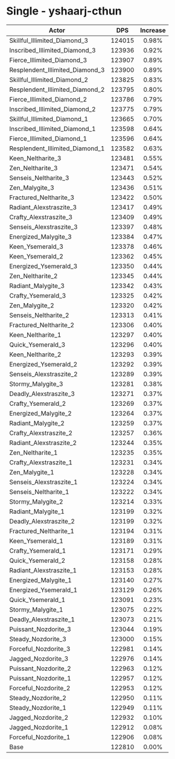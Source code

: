 # Single - yshaarj-cthun
| Actor | DPS | Increase |
|---|:---:|:---:|
|Skillful_Illimited_Diamond_3|124015|0.98%|
|Inscribed_Illimited_Diamond_3|123936|0.92%|
|Fierce_Illimited_Diamond_3|123907|0.89%|
|Resplendent_Illimited_Diamond_3|123900|0.89%|
|Skillful_Illimited_Diamond_2|123825|0.83%|
|Resplendent_Illimited_Diamond_2|123795|0.80%|
|Fierce_Illimited_Diamond_2|123786|0.79%|
|Inscribed_Illimited_Diamond_2|123775|0.79%|
|Skillful_Illimited_Diamond_1|123665|0.70%|
|Inscribed_Illimited_Diamond_1|123598|0.64%|
|Fierce_Illimited_Diamond_1|123596|0.64%|
|Resplendent_Illimited_Diamond_1|123582|0.63%|
|Keen_Neltharite_3|123481|0.55%|
|Zen_Neltharite_3|123471|0.54%|
|Senseis_Neltharite_3|123443|0.52%|
|Zen_Malygite_3|123436|0.51%|
|Fractured_Neltharite_3|123422|0.50%|
|Radiant_Alexstraszite_3|123417|0.49%|
|Crafty_Alexstraszite_3|123409|0.49%|
|Senseis_Alexstraszite_3|123397|0.48%|
|Energized_Malygite_3|123384|0.47%|
|Keen_Ysemerald_3|123378|0.46%|
|Keen_Ysemerald_2|123362|0.45%|
|Energized_Ysemerald_3|123350|0.44%|
|Zen_Neltharite_2|123345|0.44%|
|Radiant_Malygite_3|123342|0.43%|
|Crafty_Ysemerald_3|123325|0.42%|
|Zen_Malygite_2|123320|0.42%|
|Senseis_Neltharite_2|123313|0.41%|
|Fractured_Neltharite_2|123306|0.40%|
|Keen_Neltharite_1|123297|0.40%|
|Quick_Ysemerald_3|123296|0.40%|
|Keen_Neltharite_2|123293|0.39%|
|Energized_Ysemerald_2|123292|0.39%|
|Senseis_Alexstraszite_2|123289|0.39%|
|Stormy_Malygite_3|123281|0.38%|
|Deadly_Alexstraszite_3|123271|0.37%|
|Crafty_Ysemerald_2|123269|0.37%|
|Energized_Malygite_2|123264|0.37%|
|Radiant_Malygite_2|123259|0.37%|
|Crafty_Alexstraszite_2|123257|0.36%|
|Radiant_Alexstraszite_2|123244|0.35%|
|Zen_Neltharite_1|123235|0.35%|
|Crafty_Alexstraszite_1|123231|0.34%|
|Zen_Malygite_1|123228|0.34%|
|Senseis_Alexstraszite_1|123224|0.34%|
|Senseis_Neltharite_1|123222|0.34%|
|Stormy_Malygite_2|123214|0.33%|
|Radiant_Malygite_1|123199|0.32%|
|Deadly_Alexstraszite_2|123199|0.32%|
|Fractured_Neltharite_1|123194|0.31%|
|Keen_Ysemerald_1|123189|0.31%|
|Crafty_Ysemerald_1|123171|0.29%|
|Quick_Ysemerald_2|123158|0.28%|
|Radiant_Alexstraszite_1|123153|0.28%|
|Energized_Malygite_1|123140|0.27%|
|Energized_Ysemerald_1|123129|0.26%|
|Quick_Ysemerald_1|123091|0.23%|
|Stormy_Malygite_1|123075|0.22%|
|Deadly_Alexstraszite_1|123073|0.21%|
|Puissant_Nozdorite_3|123044|0.19%|
|Steady_Nozdorite_3|123000|0.15%|
|Forceful_Nozdorite_3|122981|0.14%|
|Jagged_Nozdorite_3|122976|0.14%|
|Puissant_Nozdorite_2|122963|0.12%|
|Puissant_Nozdorite_1|122957|0.12%|
|Forceful_Nozdorite_2|122953|0.12%|
|Steady_Nozdorite_2|122950|0.11%|
|Steady_Nozdorite_1|122949|0.11%|
|Jagged_Nozdorite_2|122932|0.10%|
|Jagged_Nozdorite_1|122912|0.08%|
|Forceful_Nozdorite_1|122906|0.08%|
|Base|122810|0.00%|
